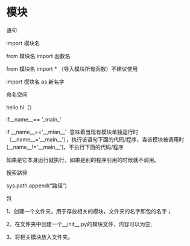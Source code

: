 # 模块

语句

import 模块名

from 模块名 import 函数名

from 模块名 import * （导入模块所有函数）不建议使用

import 模块名 as 新名字

命名空间

hello.hi（）

if\_\_name\_\_== ’­\_main\_’

if \_\_name\_\_=='\_\_mian\_\_' ·意味着当现有模块单独运行时（\_\_name\_\_='\_\_main\_\_'），执行该语句下面的代码/程序，当该模块被调用时(\_\_name\_\_!='\_\_main\_\_')，不执行下面的代码/程序

如果是它本身运行就执行，如果是别的程序引用的时候就不调用。

搜索路径

sys.path.append(“路径”)

包

1、创建一个文件夹，用于存放相关的模块，文件夹的名字即包的名字；

2、在文件夹中创建一个\_\_init\_\_.py的模块文件，内容可以为空;

3、将相关模块放入文件夹。


